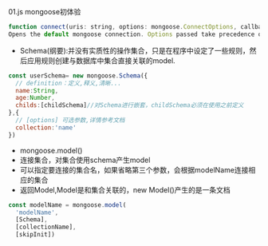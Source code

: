 01.js mongoose初体验
~~~js
function connect(uris: string, options: mongoose.ConnectOptions, callback: (err: MongoError) => void): Promise<typeof mongoose> (+5 overloads)
Opens the default mongoose connection. Options passed take precedence over options included in connection strings.

~~~

- Schema(纲要):并没有实质性的操作集合，只是在程序中设定了一些规则，然后应用规则创建与数据库中集合直接关联的model.
~~~js
const userSchema= new mongoose.Schema({
  // definition：定义,释义,清晰...
  name:String,
  age:Number,
  childs:[childSchema]//对Schema进行嵌套，childSchema必须在使用之前定义
},{
  // [options] 可选参数,详情参考文档
  collection:'name'
})
~~~
- mongoose.model()
- 连接集合，对集合使用schema产生model
- 可以指定要连接的集合名，如果省略第三个参数，会根据modelName连接相应的集合
- 返回Model,Model是和集合关联的，new Model()产生的是一条文档
~~~js
const modelName = mongoose.model(
  'modelName',
  [Schema],
  [collectionName],
  [skipInit])
~~~